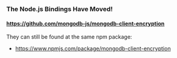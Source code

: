 ###  The Node.js Bindings Have Moved!

#### https://github.com/mongodb-js/mongodb-client-encryption

They can still be found at the same npm package:
- https://www.npmjs.com/package/mongodb-client-encryption
